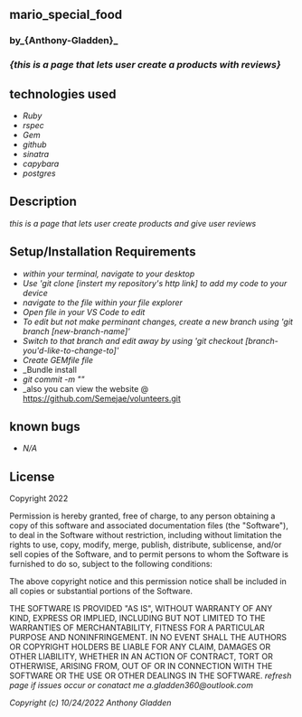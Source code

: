 ## mario_special_food

### by_**{Anthony-Gladden}**_

### _{this is a page that lets user create a products with reviews}_


## technologies used 
* _Ruby_
* _rspec_
* _Gem_
* _github_
* _sinatra_
* _capybara_
* _postgres_

## Description 
_this is a page that lets user create products and give user reviews_

## Setup/Installation Requirements
* _within your terminal, navigate to your desktop_
* _Use 'git clone [instert my repository's http link] to add my code to your device_
* _navigate to the file within your file explorer_
* _Open file in your VS Code to edit_
* _To edit but not make perminant changes, create a new branch using 'git branch [new-branch-name]'_
* _Switch to that branch and edit away by using 'git checkout [branch-you'd-like-to-change-to]'_
* _Create GEMfile file_  
* _Bundle install
* _git commit -m ""_
* _also you can view the website @ https://github.com/Semejae/volunteers.git

## known bugs
* _N/A_

## License
Copyright 2022 <Anthony Gladden>

Permission is hereby granted, free of charge, to any person obtaining a copy of this software and associated documentation files (the "Software"), to deal in the Software without restriction, including without limitation the rights to use, copy, modify, merge, publish, distribute, sublicense, and/or sell copies of the Software, and to permit persons to whom the Software is furnished to do so, subject to the following conditions:

The above copyright notice and this permission notice shall be included in all copies or substantial portions of the Software.

THE SOFTWARE IS PROVIDED "AS IS", WITHOUT WARRANTY OF ANY KIND, EXPRESS OR IMPLIED, INCLUDING BUT NOT LIMITED TO THE WARRANTIES OF MERCHANTABILITY, FITNESS FOR A PARTICULAR PURPOSE AND NONINFRINGEMENT. IN NO EVENT SHALL THE AUTHORS OR COPYRIGHT HOLDERS BE LIABLE FOR ANY CLAIM, DAMAGES OR OTHER LIABILITY, WHETHER IN AN ACTION OF CONTRACT, TORT OR OTHERWISE, ARISING FROM, OUT OF OR IN CONNECTION WITH THE SOFTWARE OR THE USE OR OTHER DEALINGS IN THE SOFTWARE.
_refresh page if issues occur or conatact me a.gladden360@outlook.com_


_Copyright (c) 10/24/2022 Anthony Gladden_
